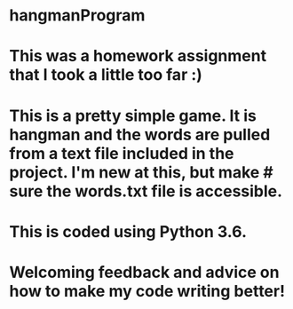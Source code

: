 # hangmanProgram
# This was a homework assignment that I took a little too far :) 
# This is a pretty simple game. It is hangman and the words are pulled from a text file included in the project. I'm new at this, but make # sure the words.txt file is accessible.

# This is coded using Python 3.6.
# Welcoming feedback and advice on how to make my code writing better!

